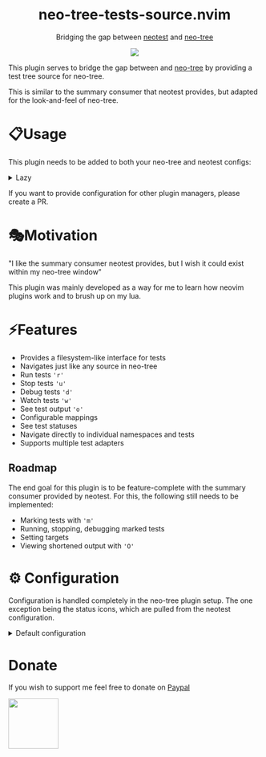 <p align="center">
  <h1 align="center">neo-tree-tests-source.nvim</h2>
</p>

<p align="center">
    Bridging the gap between <a href="https://github.com/nvim-neotest/neotest">neotest</a> and <a href="https://github.com/nvim-neo-tree/neo-tree.nvim">neo-tree</a>
</p>

<div align="center">
    <img src="https://github.com/user-attachments/assets/fdc21ce8-42f1-4b8e-a3ed-c38ad58a1690">
</div>

This plugin serves to bridge the gap between  and [neo-tree](https://github.com/nvim-neo-tree/neo-tree.nvim) by providing a test tree source for neo-tree.

This is similar to the summary consumer that neotest provides, but adapted for the look-and-feel of neo-tree.

# 📋Usage
This plugin needs to be added to both your neo-tree and neotest configs:

<details>
<summary>Lazy</summary>

#### Neo-tree:
```lua
    {
        "nvim-neo-tree/neo-tree.nvim",
        dependencies = {
            -- other Dependencies --
            "TimCreasman/neo-tree-tests-source.nvim" -- This plugin
        },
        config = function()
            require("neo-tree").setup({
                sources = {
                    "filesystem",
                    "buffers",
                    "git_status",
                    "tests" -- Add the 'tests' source here
                },
                source_selector = {
                    winbar = true,
                    sources = {
                        { source = "filesystem" },
                        { source = "buffers" },
                        { source = "git_status" },
                        { source = "tests" }, -- I recommend adding the source to your selector
                    },
                },
                -- Here you can specify specific configurations for the test source. 
                -- Use :h neo-tree-test-source to see default configurations.
                tests = {
                    window = {
                        mappings = {
                            ['p'] = "run_tests"
                        }
                    }
                },
                window = {
                    mappings = {
                        ['E'] = function() vim.api.nvim_exec2('Neotree focus filesystem left', { output = true }) end,
                        ['b'] = function() vim.api.nvim_exec2('Neotree focus buffers left', { output = true }) end,
                        ['g'] = function() vim.api.nvim_exec2('Neotree focus git_status left', { output = true }) end,
                        ['t'] = function() vim.api.nvim_exec2('Neotree focus tests left', { output = true }) end, -- My personal shortcut to the tests source
                    }
                }
            })
        -- ... --
    }
```

#### Neotest:
```lua
    {
        "nvim-neotest/neotest",
        dependencies = {
            -- other dependencies --
            "TimCreasman/neo-tree-tests-source.nvim" -- This plugin
        },
        config = function()
            local neotest = require("neotest")
            neotest.setup({
                --  your config  --
                consumers = {
                    neotree = require("neotest.consumers.neotree") -- Specify our plugin as a test result consumer here:
                }
            })
        -- ... ---
    }
```
</details>

If you want to provide configuration for other plugin managers, please create a PR.

# 🎭Motivation

"I like the summary consumer neotest provides, but I wish it could exist within my neo-tree window"

This plugin was mainly developed as a way for me to learn how neovim plugins work and to brush up on my lua.

# ⚡️Features 

* Provides a filesystem-like interface for tests
* Navigates just like any source in neo-tree
* Run tests `'r'`
* Stop tests `'u'`
* Debug tests `'d'`
* Watch tests `'w'`
* See test output `'o'`
* Configurable mappings
* See test statuses
* Navigate directly to individual namespaces and tests
* Supports multiple test adapters

## Roadmap

The end goal for this plugin is to be feature-complete with the summary consumer provided by neotest.
For this, the following still needs to be implemented:
* Marking tests with `'m'`
* Running, stopping, debugging marked tests 
* Setting targets
* Viewing shortened output with `'O'`

# ⚙ Configuration

Configuration is handled completely in the neo-tree plugin setup. The one exception being the status icons, which are pulled from the neotest configuration.

<details>
<summary>Default configuration</summary>

Taken and adopted from the neo-tree defaults

```lua
local config = {
  auto_preview = {                   -- May also be set to `true` or `false`
    enabled = false,                 -- Whether to automatically enable preview mode
    preview_config = {},             -- Config table to pass to auto preview (for example `{ use_float = true }`)
    event = "neo_tree_buffer_enter", -- The event to enable auto preview upon (for example `"neo_tree_window_after_open"`)
  },
  bind_to_cwd = true,
  diag_sort_function = "severity", -- "severity" means diagnostic items are sorted by severity in addition to their positions
  -- "position" means diagnostic items are sorted strictly by their positions
  -- May also be a function
  follow_current_file = {             -- May also be set to `true` or `false`
    enabled = true,                   -- This will find and focus the file in the active buffer every time
    always_focus_file = false,        -- Focus the followed file, even when focus is currently on a diagnostic item belonging to that file
    expand_followed = true,           -- Ensure the node of the followed file is expanded
    leave_dirs_open = false,          -- `false` closes auto expanded dirs, such as with `:Neotree reveal`
    leave_files_open = false,         -- `false` closes auto expanded files, such as with `:Neotree reveal`
  },
  group_dirs_and_files = true,        -- when true, empty folders and files will be grouped together
  group_empty_dirs = true,            -- when true, empty directories will be grouped together
  show_unloaded = true,               -- show diagnostics from unloaded buffers
  refresh = {
    delay = 100,                      -- Time (in ms) to wait before updating diagnostics. Might resolve some issues with Neovim hanging.
    event = "vim_diagnostic_changed", -- Event to use for updating diagnostics (for example `"neo_tree_buffer_enter"`)
    -- Set to `false` or `"none"` to disable automatic refreshing
    max_items = 10000,                -- The maximum number of diagnostic items to attempt processing
    -- Set to `false` for no maximum
  },
  renderers = {
    directory = {
      { "indent" },
      { "icon" },
      { "current_filter" },
      {
        "container",
        content = {
          { "name",        zindex = 10 },
          {
            "symlink_target",
            zindex = 10,
            highlight = "NeoTreeSymbolicLinkTarget",
          },
          { "clipboard",   zindex = 10 },
          { "diagnostics", errors_only = true, zindex = 20, align = "right", hide_when_expanded = true },
        },
      },
    },
    file = {
      { "indent" },
      { "icon" },
      {
        "container",
        content = {
          {
            "name",
            zindex = 10
          },
          {
            "symlink_target",
            zindex = 10,
            highlight = "NeoTreeSymbolicLinkTarget",
          },
          { "clipboard", zindex = 10 },
        },
      },
    },
    namespace = {
      { "indent" },
      { "icon" },
      { "name" },
    },
    test = {
      { "indent" },
      { "icon" },
      { "name" },
    }
  },
  window = {
    mappings = {
      ["r"] = "run_tests",
      ["u"] = "stop_tests",
      ["d"] = "debug_tests",
      ["R"] = "run_all_tests",
      ["w"] = "watch_tests",
      ["o"] = "show_test_output",
      -- While not necessary, this greatly improves the UX since namespaces/tests are nested
      ["<cr>"] = { "open", config = { expand_nested_files = true } }, -- expand nested file takes precedence
    },
  },
}
```
</details>

# Donate

If you wish to support me feel free to donate on [Paypal](https://www.paypal.com/donate/?business=5NG3ZRJL9KA2G&no_recurring=0&item_name=Thank+you%21&currency_code=USD)

<img src="https://github.com/user-attachments/assets/f035fbb1-bbdd-4212-b4bf-4c61588b9368" width="100" height="100">
